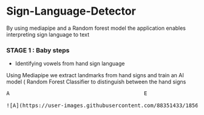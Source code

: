 # Sign-Language-Detector
By using mediapipe and a Random forest model the application enables interpreting sign language to text


### STAGE 1 : Baby steps
- Identifying vowels from hand sign language

Using Mediapipe we extract landmarks from hand signs and train an AI model ( Random Forest Classifier to distinguish between the hand  signs
<pre>
A                                          E

![A](https://user-images.githubusercontent.com/88351433/185659379-efac2875-fa59-418f-ac39-c0dbfb5b8a03.jpg)       ![E2](https://user-images.githubusercontent.com/88351433/185659846-511dbad8-cf4e-4bc2-814b-5f912450c056.jpg) 
</pre>

